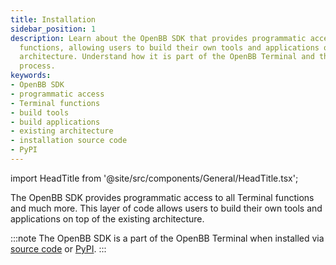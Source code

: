 ```yaml
---
title: Installation
sidebar_position: 1
description: Learn about the OpenBB SDK that provides programmatic access to all Terminal
  functions, allowing users to build their own tools and applications on the existing
  architecture. Understand how it is part of the OpenBB Terminal and the installation
  process.
keywords:
- OpenBB SDK
- programmatic access
- Terminal functions
- build tools
- build applications
- existing architecture
- installation source code
- PyPI
---
```


import HeadTitle from '@site/src/components/General/HeadTitle.tsx';

<HeadTitle title="Installation | OpenBB SDK Docs" />

The OpenBB SDK provides programmatic access to all Terminal functions and much more. This layer of code allows users to build their own tools and applications on top of the existing architecture.

:::note
The OpenBB SDK is a part of the OpenBB Terminal when installed via [source code](/terminal/installation/source) or [PyPI](/terminal/installation/pypi).
:::
